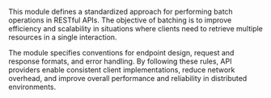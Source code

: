 This module defines a standardized approach for performing batch operations in RESTful APIs. The objective of batching is to improve efficiency and scalability in situations where clients need to retrieve multiple resources in a single interaction.

The module specifies conventions for endpoint design, request and response formats, and error handling. By following these rules, API providers enable consistent client implementations, reduce network overhead, and improve overall performance and reliability in distributed environments.
